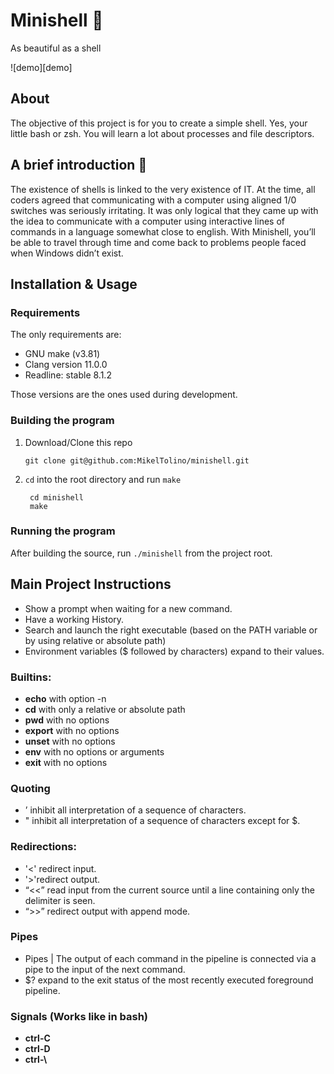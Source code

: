 # Minishell 🐚

As beautiful as a shell

![demo][demo]

## About

The objective of this project is for you to create a simple shell. Yes, your little bash or zsh. You will learn a lot about processes and file descriptors.

## A brief introduction 💼

The existence of shells is linked to the very existence of IT. At the time, all coders agreed that communicating with a computer using aligned 1/0 switches was seriously irritating. It was only logical that they came up with the idea to communicate with
a computer using interactive lines of commands in a language somewhat close to english.
With Minishell, you’ll be able to travel through time and come back to problems people faced when Windows didn’t exist.

## Installation & Usage

### Requirements
The only requirements are:
- GNU make (v3.81)
- Clang version 11.0.0
- Readline: stable 8.1.2

Those versions are the ones used during development.

### Building the program

1. Download/Clone this repo

	`git clone git@github.com:MikelTolino/minishell.git`

2. `cd` into the root directory and run `make`

        cd minishell
        make

### Running the program

After building the source, run `./minishell` from the project root.

## Main Project Instructions

- Show a prompt when waiting for a new command.
- Have a working History.
- Search and launch the right executable (based on the PATH variable or by using relative or absolute path)
- Environment variables ($ followed by characters) expand to their values.
### Builtins:
- **echo** with option -n
- **cd** with only a relative or absolute path
- **pwd** with no options
- **export** with no options
- **unset** with no options
- **env** with no options or arguments
- **exit** with no options
### Quoting
- ’ inhibit all interpretation of a sequence of characters.
- " inhibit all interpretation of a sequence of characters except for $.
### Redirections:
- '<' redirect input.
- '>'redirect output.
- “<<” read input from the current source until a line containing only the delimiter is seen.
- “>>” redirect output with append mode.
### Pipes
- Pipes | The output of each command in the pipeline is connected via a pipe to the input of the next command.
- $? expand to the exit status of the most recently executed foreground pipeline.
### Signals (Works like in bash)
- **ctrl-C**
- **ctrl-D**
- **ctrl-\\**
